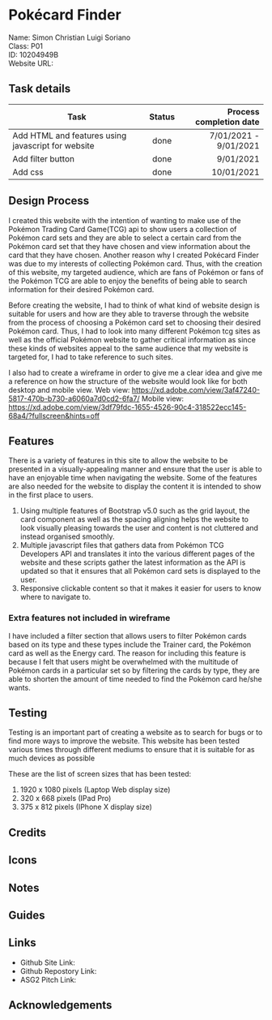 <h1>Pokécard Finder</h1>
Name: Simon Christian Luigi Soriano<br />
Class: P01<br />
ID: 10204949B<br />
Website URL: <br/>

<h2>Task details</h2>
  
| Task        | Status           | Process completion date  |
| ------------- |:-------------:| -----:|
| Add HTML and features using javascript for website      | done | 7/01/2021 - 9/01/2021|
| Add filter button    | done | 9/01/2021|
| Add css    | done | 10/01/2021|

<h2>Design Process</h2>
  
I created this website with the intention of wanting to make use of the Pokémon Trading Card Game(TCG) api to show users a collection of Pokémon card sets and they are able to select a certain card from the Pokémon card set that they have chosen and view information about the card that they have chosen. Another reason why I created Pokécard Finder was due to my interests of collecting Pokémon card. Thus, with the creation of this website, my targeted audience, which are fans of Pokémon or fans of the Pokémon TCG  are able to enjoy the benefits of being able to search information for their desired Pokémon card. 

Before creating the website, I had to think of what kind of website design is suitable for users and how are they able to traverse through the website from the process of choosing a Pokémon card set to choosing their desired Pokémon card. Thus, I had to look into many different Pokémon tcg sites as well as the official Pokémon website to gather critical information as since these kinds of websites appeal to the same audience that my website is targeted for, I had to take reference to such sites. 

I also had to create a wireframe in order to give me a clear idea and give me a reference on how the structure of the website would look like for both desktop and mobile view.
Web view: https://xd.adobe.com/view/3af47240-5817-470b-b730-a6060a7d0cd2-6fa7/
Mobile view: https://xd.adobe.com/view/3df79fdc-1655-4526-90c4-318522ecc145-68a4/?fullscreen&hints=off


<h2>Features</h2>
  
There is a variety of features in this site to allow the website to be presented in a visually-appealing manner and ensure that the user is able to have an enjoyable time when navigating the website. Some of the features are also needed for the website to display the content it is intended to show in the first place to users.

1. Using multiple features of Bootstrap v5.0 such as the grid layout, the card component as well as the spacing aligning helps the website to look visually pleasing towards the user and content is not cluttered and instead organised smoothly.
2. Multiple javascript files that gathers data from Pokémon TCG Developers API and translates it into the various different pages of the website and these scripts gather the latest information as the API is updated so that it ensures that all Pokémon card sets is displayed to the user.
3. Responsive clickable content so that it makes it easier for users to know where to navigate to.

<h3>Extra features not included in wireframe</h3>
  
I have included a filter section that allows users to filter Pokémon cards based on its type and these types include the Trainer card, the Pokémon card as well as the Energy card. The reason for including this feature is because I felt that users might be overwhelmed with the multitude of Pokémon cards in a particular set so by filtering the cards by type, they are able to shorten the amount of time needed to find the Pokémon card he/she wants.
  
<h2>Testing</h2>
  
Testing is an important part of creating a website as to search for bugs or to find more ways to improve the website. This website has been tested various times through different mediums to ensure that it is suitable for as much devices as possible

These are the list of screen sizes that has been tested:
1. 1920 x 1080 pixels (Laptop Web display size)
2. 320 x 668 pixels (IPad Pro)
3. 375 x 812 pixels (IPhone X display size)
  
<h2>Credits</h2>
<h2>Icons</h2>
<h2>Notes</h2>
<h2>Guides</h2>

<h2>Links</h2>

* Github Site Link: 
* Github Repostory Link: 
* ASG2 Pitch Link: 

<h2>Acknowledgements</h2>
